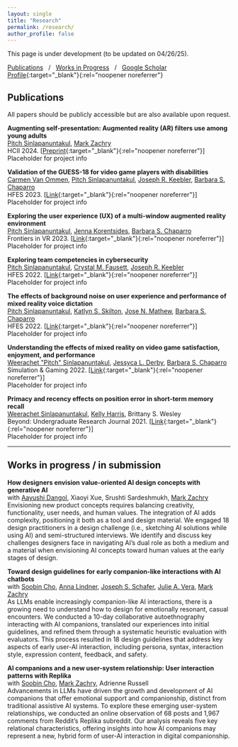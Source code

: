 ```yaml
---
layout: single
title: "Research"
permalink: /research/
author_profile: false
---
```


This page is under development (to be updated on 04/26/25).

[Publications](#pubs) &nbsp; / 
&nbsp; [Works in Progress](#current) &nbsp; / 
&nbsp; [Google Scholar Profile](https://scholar.google.com/citations?user=_RGPf2gAAAAJ&hl=en&oi=ao){:target="_blank"}{:rel="noopener noreferrer"}
<br>

<h2 id="pubs">
Publications
</h2>

All papers should be publicly accessible but are also available upon request.

**Augmenting self-presentation: Augmented reality (AR) filters use among young adults**
<br>
[Pitch Sinlapanuntakul][pitch],
[Mark Zachry][mark]
<br>
HCII 2024. 
[[Preprint](https://wspitch.github.io/files/Augmenting-Self-Presentation.pdf){:target="_blank"}{:rel="noopener noreferrer"}]
<br>
Placeholder for project info

**Validation of the GUESS-18 for video game players with disabilities** 
<br>
[Carmen Van Ommen][carmen],
[Pitch Sinlapanuntakul][pitch],
[Joseph R. Keebler][keebler],
[Barbara S. Chaparro][barb] 
<br>
HFES 2023.
[[Link](https://doi.org/10.1177/21695067231196247){:target="_blank"}{:rel="noopener noreferrer"}]
<br>
Placeholder for project info

**Exploring the user experience (UX) of a multi-window augmented reality environment** 
<br>
[Pitch Sinlapanuntakul][pitch],
[Jenna Korentsides][jenna],
[Barbara S. Chaparro][barb] 
<br>
Frontiers in VR 2023.
[[Link](https://doi.org/10.3389/frvir.2023.1194019){:target="_blank"}{:rel="noopener noreferrer"}]
<br>
Placeholder for project info

**Exploring team competencies in cybersecurity** 
<br>
[Pitch Sinlapanuntakul][pitch],
[Crystal M. Fausett][crystal],
[Joseph R. Keebler][keebler]
<br>
HFES 2022.
[[Link](https://doi.org/10.1177/1071181322661496){:target="_blank"}{:rel="noopener noreferrer"}]
<br>
Placeholder for project info

**The effects of background noise on user experience and performance of mixed reality voice dictation** 
<br>
[Pitch Sinlapanuntakul][pitch],
[Katlyn S. Skilton][katlyn],
[Jose N. Mathew][jose],
[Barbara S. Chaparro][barb] 
<br>
HFES 2022.
[[Link](https://doi.org/10.1177/1071181322661376){:target="_blank"}{:rel="noopener noreferrer"}]
<br>
Placeholder for project info

**Understanding the effects of mixed reality on video game satisfaction, enjoyment, and performance** 
<br>
[Weerachet "Pitch" Sinlapanuntakul][pitch],
[Jessyca L. Derby][jess],
[Barbara S. Chaparro][barb] 
<br>
Simulation & Gaming 2022.
[[Link](https://doi.org/10.1177/10468781221094473){:target="_blank"}{:rel="noopener noreferrer"}]
<br>
Placeholder for project info

**Primacy and recency effects on position error in short-term memory recall** 
<br>
[Weerachet Sinlapanuntakul][pitch],
[Kelly Harris][kelly],
Brittany S. Wesley 
<br>
Beyond: Undergraduate Research Journal 2021.
[[Link](https://commons.erau.edu/beyond/vol5/iss1/2){:target="_blank"}{:rel="noopener noreferrer"}]
<br>
Placeholder for project info


-----


<h2 id="current">
Works in progress / in submission
</h2>

**How designers envision value-oriented AI design concepts with generative AI** 
<br>
with
[Aayushi Dangol][aayushi],
Xiaoyi Xue,
Srushti Sardeshmukh,
[Mark Zachry][mark]
<br>
Envisioning new product concepts requires balancing creativity, functionality, user needs, and human values. The integration of AI adds complexity, positioning it both as a tool and design material. We engaged 18 design practitioners in a design challenge (i.e., sketching AI solutions while using AI) and semi-structured interviews. We identify and discuss key challenges designers face in navigating AI’s dual role as both a medium and a material when envisioning AI concepts toward human values at the early stages of design.

**Toward design guidelines for early companion-like interactions with AI chatbots** 
<br>
with
[Soobin Cho][soobin],
[Anna Lindner][anna],
[Joseph S. Schafer][joey],
[Julie A. Vera][julie],
[Mark Zachry][mark]
<br>
As LLMs enable increasingly companion-like AI interactions, there is a growing need to understand how to design for emotionally resonant, casual encounters. We conducted a 10-day collaborative autoethnography interacting with AI companions, translated our experiences into initial guidelines, and refined them through a systematic heuristic evaluation with evaluators. This process resulted in 18 design guidelines that address key aspects of early user-AI interaction, including persona, syntax, interaction style, expression content, feedback, and safety.

**AI companions and a new user-system relationship: User interaction patterns with Replika** 
<br>
with
[Soobin Cho][soobin],
[Mark Zachry][mark],
Adrienne Russell
<br>
Advancements in LLMs have driven the growth and development of AI companions that offer emotional support and companionship, distinct from traditional assistive AI systems. To explore these emerging user-system relationships, we conducted an online observation of 68 posts and 1,967 comments from Reddit’s Replika subreddit. Our analysis reveals five key relational characteristics, offering insights into how AI companions may represent a new, hybrid form of user-AI interaction in digital companionship.









[aayushi]: https://adango26.github.io
[andy]: https://linkedin.com/in/soohyunmoon
[anna]: https://www.linkedin.com/in/anna-lindner-67ab21178/
[connie]: https://linkedin.com/in/connie-hyyang
[donghoon]: https://donghoon.io
[emma]: https://ej-mcdonnell.github.io
[joey]: http://students.washington.edu/schaferj/
[jon]: https://jonfroehlich.github.io
[julie]: https://julievera.github.io/
[kate]: https://kateringland.com
[keri]: https://keri.xyz
[leah]: https://hcde.washington.edu/findlater
[mark]: https://hcde.washington.edu/zachry
[pitch]: https://wspitch.github.io
[soobin]: https://5oobin.github.io/website/
[sophie]: https://linkedin.com/in/sophieparkdesign
[tessa]: https://tessaeagle.github.io


[barb]: https://faculty.erau.edu/Barbara.Chaparro
[carmen]: https://linkedin.com/in/carmen-van-ommen
[crystal]: https://linkedin.com/in/crystal-fausett
[jenna]: https://linkedin.com/in/jenna-korentsides
[jess]: https://linkedin.com/in/jessycaderby
[jose]: https://linkedin.com/in/jose-mathew787
[katlyn]: https://linkedin.com/in/katlyn-skilton
[keebler]: https://faculty.erau.edu/Joseph.Keebler
[kelly]: https://linkedin.com/in/kellyjuneharris


[erau]: https://daytonabeach.erau.edu
[hcde]: https://hcde.washington.edu
[hf]: https://daytonabeach.erau.edu/college-arts-sciences/human-factors
[rux]: https://daytonabeach.erau.edu/about/labs/research-user-experience
[uw]: https://washington.edu
